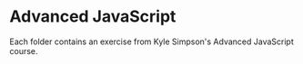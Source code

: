 # Advanced JavaScript
Each folder contains an exercise from Kyle Simpson's Advanced JavaScript course.
